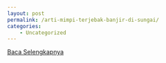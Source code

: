 ```yaml
---
layout: post
permalink: /arti-mimpi-terjebak-banjir-di-sungai/
categories:
    - Uncategorized
---
```


[Baca Selengkapnya](/05)